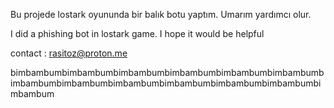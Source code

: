 Bu projede lostark oyununda bir balık botu yaptım. Umarım yardımcı olur.

I did a phishing bot in lostark game. I hope it would be helpful

contact : rasitoz@proton.me

bimbambumbimbambumbimbambumbimbambumbimbambumbimbambumbimbambumbimbambumbimbambumbimbambumbimbambumbimbambumbimbambum
